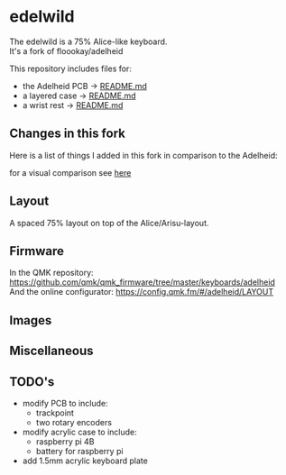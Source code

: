 # edelwild

The edelwild is a 75% Alice-like keyboard.  
It's a fork of floookay/adelheid

This repository includes files for:

- the Adelheid PCB &rarr; [README.md](./pcb/README.md)
- a layered case &rarr; [README.md](./case/README.md)
- a wrist rest &rarr; [README.md](./wrist-rest/README.md)

## Changes in this fork

Here is a list of things I added in this fork in comparison to the Adelheid:

for a visual comparison see [here](./IMAGES.md#arisu-comparison)

## Layout

A spaced 75% layout on top of the Alice/Arisu-layout.

## Firmware

In the QMK repository: <https://github.com/qmk/qmk_firmware/tree/master/keyboards/adelheid>  
And the online configurator: https://config.qmk.fm/#/adelheid/LAYOUT

## Images

## Miscellaneous

## TODO's

* modify PCB to include:
  * trackpoint
  * two rotary encoders
* modify acrylic case to include:
  * raspberry pi 4B
  * battery for raspberry pi
* add 1.5mm acrylic keyboard plate
